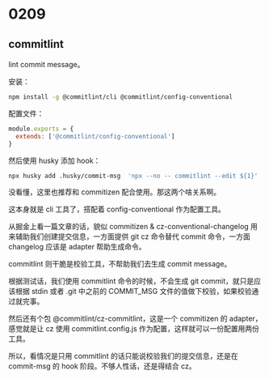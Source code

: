 # 0209

## commitlint

lint commit message。     

安装：    

```bash
npm install -g @commitlint/cli @commitlint/config-conventional
```     

配置文件：    

```js
module.exports = {
  extends: ['@commitlint/config-conventional']
}
```     

然后使用 husky 添加 hook：    

```bash
npx husky add .husky/commit-msg  'npx --no -- commitlint --edit ${1}'
```    

没看懂，这里也推荐和 commitizen 配合使用。那这两个啥关系啊。   

这本身就是 cli 工具了，搭配着 config-conventional 作为配置工具。     

从掘金上看一篇文章的话，貌似 commitizen & cz-conventional-changelog 用来辅助我们创建提交信息，一方面提供 git cz 命令替代 commit 命令，一方面 changelog 应该是 adapter 帮助生成命令。     

commitlint 则干脆是校验工具，不帮助我们去生成 commit message。    

根据测试话，我们使用 commitlint 命令的时候，不会生成 git commit，就只是应该根据 stdin 或者 .git 中之前的 COMMIT_MSG 文件的值做下校验，如果校验通过就完事。    

然后还有个包 @commitlint/cz-commitlint，这是一个 commitizen 的 adapter，感觉就是让 cz 使用 commitlint.config.js 作为配置，这样就可以一份配置用两份工具。    

所以，看情况是只用 commitlint 的话只能说校验我们的提交信息，还是在 commit-msg 的 hook 阶段。不够人性话，还是得结合 cz。